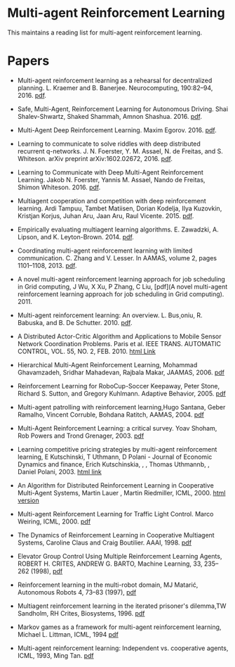 # Multi-agent Reinforcement Learning
This maintains a reading list for multi-agent reinforcement learning. 

# Papers

- Multi-agent reinforcement learning as a rehearsal for decentralized planning. L. Kraemer and B. Banerjee. Neurocomputing, 190:82–94, 2016. [pdf](http://www.ifaamas.org/Proceedings/aamas2013/docs/p1291.pdf).

- Safe, Multi-Agent, Reinforcement Learning for Autonomous Driving. Shai Shalev-Shwartz, Shaked Shammah, Amnon Shashua. 2016. [pdf](https://arxiv.org/pdf/1610.03295v1.pdf).

- Multi-Agent Deep Reinforcement Learning. Maxim Egorov. 2016. [pdf](http://cs231n.stanford.edu/reports2016/122_Report.pdf).

- Learning to communicate to solve riddles with deep distributed recurrent q-networks. J. N. Foerster, Y. M. Assael, N. de Freitas, and S. Whiteson. arXiv preprint arXiv:1602.02672, 2016. [pdf](https://arxiv.org/pdf/1602.02672.pdf). 

- Learning to Communicate with Deep Multi-Agent Reinforcement Learning. Jakob N. Foerster, Yannis M. Assael, Nando de Freitas, Shimon Whiteson. 2016. [pdf](https://arxiv.org/pdf/1605.06676v2.pdf).

- Multiagent cooperation and competition with deep reinforcement learning. Ardi Tampuu, Tambet Matiisen, Dorian Kodelja, Ilya Kuzovkin, Kristjan Korjus, Juhan Aru, Jaan Aru, Raul Vicente. 2015. [pdf](https://arxiv.org/pdf/1511.08779v1).

- Empirically evaluating multiagent learning algorithms. E. Zawadzki, A. Lipson, and K. Leyton-Brown. 2014. [pdf](https://arxiv.org/pdf/1401.8074v1).

- Coordinating multi-agent reinforcement learning with limited communication. C. Zhang and V. Lesser.  In AAMAS, volume 2, pages 1101–1108, 2013. [pdf](http://www.aamas-conference.org/Proceedings/aamas2013/docs/p1101.pdf).

- A novel multi-agent reinforcement learning approach for job scheduling in Grid computing, J Wu, X Xu, P Zhang, C Liu, 
[pdf](A novel multi-agent reinforcement learning approach for job scheduling in Grid computing). 2011. 

- Multi-agent reinforcement learning: An overview. L. Bus¸oniu, R. Babuska, and B. De Schutter. 2010. [pdf](http://www.dcsc.tudelft.nl/~bdeschutter/pub/rep/10_003.pdf).

- A Distributed Actor-Critic Algorithm and Applications to Mobile Sensor Network Coordination Problems. Paris et al. IEEE TRANS. AUTOMATIC CONTROL, VOL. 55, NO. 2, FEB. 2010.  [html Link](http://ieeexplore.ieee.org/document/5382498/#full-text-section)

- Hierarchical Multi-Agent Reinforcement Learning, Mohammad Ghavamzadeh, Sridhar Mahadevan, Rajbala Makar, JAAMAS, 2006. [pdf](http://www-anw.cs.umass.edu/pubs/2006/ghavamzadeh_mm_JAAMAS06.pdf)

- Reinforcement Learning for RoboCup-Soccer Keepaway, Peter Stone, Richard S. Sutton, and Gregory Kuhlmann. Adaptive Behavior, 2005. [pdf](http://www.cs.utexas.edu/users/pstone/Papers/bib2html-links/AB05.pdf)

- Multi-agent patrolling with reinforcement learning,Hugo Santana, Geber Ramalho, Vincent Corruble, Bohdana Ratitch, AAMAS, 2004. [pdf](http://citeseerx.ist.psu.edu/viewdoc/download?doi=10.1.1.307.6566&rep=rep1&type=pdf)

- Multi-Agent Reinforcement Learning: a critical survey. Yoav Shoham, Rob Powers and Trond Grenager, 2003. [pdf](http://www.cc.gatech.edu/~isbell/classes/2009/cs7641_spring/handouts/MALearning_ACriticalSurvey_2003_0516.pdf)

- Learning competitive pricing strategies by multi-agent reinforcement learning, E Kutschinski, T Uthmann, D Polani - Journal of Economic Dynamics and finance, Erich Kutschinskia, , , Thomas Uthmannb, , Daniel Polani, 2003. [html link](http://www.sciencedirect.com/science/article/pii/S0165188902001227) 

- An Algorithm for Distributed Reinforcement Learning in Cooperative Multi-Agent Systems,  Martin Lauer , Martin Riedmiller, ICML, 2000. [html version](https://www.researchgate.net/publication/225815648_Multi-agent_Reinforcement_Learning_An_Overview)

- Multi-agent Reinforcement Learning for Traffic Light Control. Marco Weiring, ICML, 2000. [pdf](http://www.dcsc.tudelft.nl/~sc4081/assign/pap/Reinforcement_Learning.pdf)

- The Dynamics of Reinforcement Learning in Cooperative Multiagent Systems, Caroline Claus and Craig Boutilier. AAAI, 1998. [pdf](https://www.aaai.org/Papers/AAAI/1998/AAAI98-106.pdf)

- Elevator Group Control Using Multiple Reinforcement Learning Agents, ROBERT H. CRITES, ANDREW G. BARTO, Machine Learning, 33, 235–262 (1998), [pdf](http://citeseerx.ist.psu.edu/viewdoc/download?doi=10.1.1.464.6183&rep=rep1&type=pdf)

- Reinforcement learning in the multi-robot domain, MJ Matarić, Autonomous Robots 4, 73–83 (1997), [pdf](http://citeseerx.ist.psu.edu/viewdoc/download?doi=10.1.1.454.1747&rep=rep1&type=pdf)

- Multiagent reinforcement learning in the iterated prisoner's dilemma,TW Sandholm, RH Crites, Biosystems, 1996.  [pdf](http://opim.wharton.upenn.edu/~sok/papers/s/sandholm-biosystems95.pdf)

- Markov games as a framework for multi-agent reinforcement learning, Michael L. Littman, ICML, 1994 [pdf](https://www.researchgate.net/profile/Michael_Littman2/publication/2799903_Markov_Games_as_a_Framework_for_Multi-Agent_Reinforcement_Learning/links/54b66cbb0cf24eb34f6d19de.pdf)

- Multi-agent reinforcement learning: Independent vs. cooperative agents, ICML, 1993, Ming Tan. [pdf](http://web.mit.edu/16.412j/www/html/Advanced%20lectures/2004/Multi-AgentReinforcementLearningIndependentVersusCooperativeAgents.pdf)
